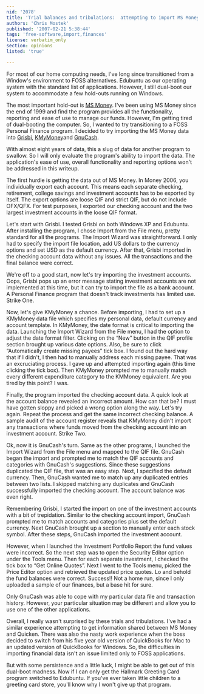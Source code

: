 ```yaml
---
nid: '2078'
title: 'Trial balances and tribulations:  attempting to import MS Money data'
authors: 'Chris Mostek'
published: '2007-02-21 5:38:44'
tags: 'free-software,import,finances'
license: verbatim_only
section: opinions
listed: 'true'

---
```

For most of our home computing needs, I've long since transitioned from a Window's environment to FOSS alternatives.  Edubuntu as our operating system with the standard list of applications.  However, I still dual-boot our system to accommodate a few hold-outs running on Windows.

The most important hold-out is [MS Money](http://www.microsoft.com/money/default.mspx).  I've been using MS Money since the end of 1999 and find the program provides all the functionality, reporting and ease of use to  manage our funds.  However, I'm getting tired of dual-booting the computer.  So, I wanted to try transitioning to a FOSS Personal Finance program.  I decided to try importing the MS Money data into [Grisbi](http://www.grisbi.org/), [KMyMoney](http://kmymoney2.sourceforge.net/index-home.html)and [GnuCash](http://www.gnucash.org/). 


<!--break-->


With almost eight years of data, this a slug of data for another program to swallow.  So I will only evaluate the program's ability to import the data.  The application's ease of use, overall functionality and reporting options won't be addressed in this writeup.

The first hurdle is getting the data out of MS Money.  In Money 2006, you individually export each account.  This means each separate checking, retirement, college savings and investment accounts has to be exported by itself.  The export options are loose QIF and strict QIF, but do not include OFX/QFX.  For test purposes, I exported our checking account and the two largest investment accounts in the loose QIF format.

Let's start with Grisbi.  I tested Grisbi on both Windows XP and Edubuntu.  After installing the program, I chose Import from the File menu, pretty standard for all the programs.  The Import Wizard was straightforward.  I only had to specify the import file location, add US dollars to the currency options and set USD as the default currency.  After that, Grisbi imported in the checking account data without any issues.  All the transactions and the final balance were correct.

We're off to a good start, now let's try importing the investment accounts.  Oops, Grisbi pops up an error message stating investment accounts are not implemented at this time, but it can try to import the file as a bank account.  A Personal Finance program that doesn't track investments has limited use.  Strike One.

Now, let's give KMyMoney a chance.  Before importing, I had to set up a KMyMoney data file which specifies my personal data, default currency and account template.  In KMyMoney, the date format is critical to importing the data.  Launching the Import Wizard from the File menu, I had the option to adjust the date format filter.  Clicking on the “New” button in the QIF profile section brought up various date options.  Also, be sure to click “Automatically create missing payees” tick box.  I found out the hard way that if I didn't, I then had to manually address each missing payee.  That was an excruciating process.  I gave up and attempted importing again (this time clicking the tick box).  Then KMyMoney prompted me to manually match every different expenditure category to the KMMoney equivalent.  Are you tired by this point?  I was.

Finally, the program imported the checking account data.  A quick look at the account balance revealed an incorrect amount.  How can that be?  I must have gotten sloppy and picked a wrong option along the way.  Let's try again.   Repeat the process and get the same incorrect checking balance.  A sample audit of the account register reveals that KMyMoney didn't import any transactions where funds moved from the checking account into an investment account.  Strike Two.

Ok, now it is GnuCash's turn.  Same as the other programs, I launched the Import Wizard from the File menu and mapped to the QIF file.  GnuCash began the import and prompted me to match the QIF accounts and categories with GnuCash's suggestions.  Since these suggestions duplicated the QIF file, that was an easy step.  Next, I specified the default currency.  Then, GnuCash wanted me to match up any duplicated entries between two lists.  I skipped matching any duplicates and GnuCash successfully imported the checking account.  The account balance was even right.

Remembering Grisbi, I started the import on one of the investment accounts with a bit of trepidation.  Similar to the checking account import, GnuCash prompted me to match accounts and categories plus set the default currency.  Next GnuCash brought up a section to manually enter each stock symbol.  After these steps, GnuCash imported the investment account.

However, when I launched the Investment Portfolio Report the fund values were incorrect.  So the next step was to open the Security Editor option under the Tools menu.  Then for each separate investment, I checked the tick box to “Get Online Quotes”.  Next I went to the Tools menu, picked the Price Editor option and retrieved the updated price quotes.  Lo and behold the fund balances were correct.  Success!!  Not a home run, since I only uploaded a sample of our finances, but a base hit for sure.

Only GnuCash was able to cope with my particular data file and transaction history.  However, your particular situation may be different and allow you to use one of the other applications.

Overall, I really wasn't surprised by these trials and tribulations.  I've had a similar experience attempting to get information shared between MS Money and Quicken.  There was also the nasty work experience when the boss decided to switch from his five year old version of QuickBooks for Mac to an updated version of QuickBooks for Windows.  So, the difficulties in importing financial data isn't an issue limited only to FOSS applications.

But with some persistence and a little luck, I might be able to get out of this dual-boot madness.  Now if I can only get the Hallmark Greeting Card program switched to Edubuntu.  If you've ever taken little children to a greeting card store, you'll know why I won't give up that program.


